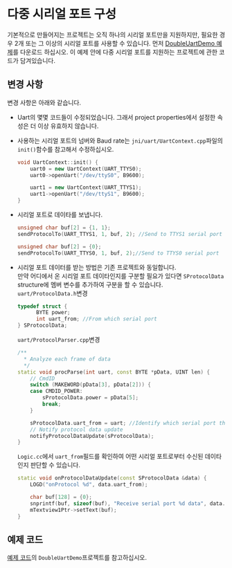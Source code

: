 # 다중 시리얼 포트 구성
기본적으로 만들어지는 프로젝트는 오직 하나의 시리얼 포트만을 지원하지만, 필요한 경우 2개 또는 그 이상의 시리얼 포트를 사용할 수 있습니다. 먼저 [DoubleUartDemo 예제](demo_download.md#demo_download)를 다운로드 하십시오. 이 예제 안에 다중 시리얼 포트를 지원하는 프로젝트에 관한 코드가 담겨있습니다.

## 변경 사항
변경 사항은 아래와 같습니다.
* Uart의 몇몇 코드들이 수정되었습니다. 그래서 project properties에서 설정한 속성은 더 이상 유효하지 않습니다.

* 사용하는 시리얼 포트의 넘버와 Baud rate는  `jni/uart/UartContext.cpp`파일의 `init()`함수를 참고해서 수정하십시오.
  ~~~C++
  void UartContext::init() {
      uart0 = new UartContext(UART_TTYS0);
      uart0->openUart("/dev/ttyS0", B9600);

      uart1 = new UartContext(UART_TTYS1);
      uart1->openUart("/dev/ttyS1", B9600);
  }
  ~~~

* 시리얼 포트로 데이타를 보냅니다.
  ~~~C++
  unsigned char buf[2] = {1, 1};
  sendProtocolTo(UART_TTYS1, 1, buf, 2); //Send to TTYS1 serial port

  unsigned char buf[2] = {0};
  sendProtocolTo(UART_TTYS0, 1, buf, 2);//Send to TTYS0 serial port
  ~~~
  
* 시리얼 포트 데이터를 받는 방법은 기존 프로젝트와 동일합니다.  
  만약 어디에서 온 시리얼 포트 데이타인지를 구분할 필요가 있다면 `SProtocolData` structure에 멤버 변수를 추가하여 구분을 할 수 있습니다.  
  `uart/ProtocolData.h`변경  
  ~~~C++
  typedef struct {
	    BYTE power;
	    int uart_from; //From which serial port
  } SProtocolData;
  ~~~

  `uart/ProtocolParser.cpp`변경
  ~~~C++
  /**
    * Analyze each frame of data
    */
  static void procParse(int uart, const BYTE *pData, UINT len) {
      // CmdID
      switch (MAKEWORD(pData[3], pData[2])) {
      case CMDID_POWER:
          sProtocolData.power = pData[5];
          break;
      }

      sProtocolData.uart_from = uart; //Identify which serial port the frame comes from
      // Notify protocol data update
      notifyProtocolDataUpdate(sProtocolData);
  }
  ~~~

  `Logic.cc`에서 `uart_from`필드를 확인하여 어떤 시리얼 포트로부터 수신된 데이타인지 판단할 수 있습니다.  
  ~~~C++  
  static void onProtocolDataUpdate(const SProtocolData &data) {
      LOGD("onProtocol %d", data.uart_from);

      char buf[128] = {0};
      snprintf(buf, sizeof(buf), "Receive serial port %d data", data.uart_from);
      mTextview1Ptr->setText(buf);
  }
  ~~~
  
## 예제 코드
[예제 코드](demo_download.md#demo_download)의 `DoubleUartDemo`프로젝트를 참고하십시오.